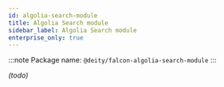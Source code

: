```yaml
---
id: algolia-search-module
title: Algolia Search module
sidebar_label: Algolia Search module
enterprise_only: true
---
```


:::note Package name: `@deity/falcon-algolia-search-module`
:::

_(todo)_